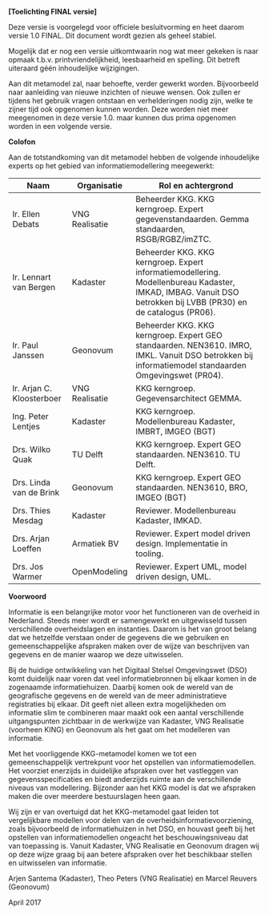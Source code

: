 **[Toelichting FINAL versie]**

Deze versie is voorgelegd voor officiele besluitvorming en heet daarom versie
1.0 FINAL. Dit document wordt gezien als geheel stabiel.

Mogelijk dat er nog een versie uitkomtwaarin nog wat meer gekeken is naar opmaak
t.b.v. printvriendelijkheid, leesbaarheid en spelling. Dit betreft uiteraard
géén inhoudelijke wijzigingen.

Aan dit metamodel zal, naar behoefte, verder gewerkt worden. Bijvoorbeeld naar
aanleiding van nieuwe inzichten of nieuwe wensen. Ook zullen er tijdens het
gebruik vragen ontstaan en verhelderingen nodig zijn, welke te zijner tijd ook
opgenomen kunnen worden. Deze worden niet meer meegenomen in deze versie 1.0.
maar kunnen dus prima opgenomen worden in een volgende versie.

**Colofon**

Aan de totstandkoming van dit metamodel hebben de volgende inhoudelijke experts
op het gebied van informatiemodellering meegewerkt:

| Naam                      | Organisatie    | Rol en achtergrond                                                                                                                                              |
|---------------------------|----------------|-----------------------------------------------------------------------------------------------------------------------------------------------------------------|
| Ir. Ellen Debats          | VNG Realisatie | Beheerder KKG. KKG kerngroep. Expert gegevenstandaarden. Gemma standaarden, RSGB/RGBZ/imZTC.                                                                    |
| Ir. Lennart van Bergen    | Kadaster       | Beheerder KKG. KKG kerngroep. Expert informatiemodellering. Modellenbureau Kadaster, IMKAD, IMBAG. Vanuit DSO betrokken bij LVBB (PR30) en de catalogus (PR06). |
| Ir. Paul Janssen          | Geonovum       | Beheerder KKG. KKG kerngroep. Expert GEO standaarden. NEN3610. IMRO, IMKL. Vanuit DSO betrokken bij informatiemodel standaarden Omgevingswet (PR04).            |
| Ir. Arjan C. Kloosterboer | VNG Realisatie | KKG kerngroep. Gegevensarchitect GEMMA.                                                                                                                         |
| Ing. Peter Lentjes        | Kadaster       | KKG kerngroep. Modellenbureau Kadaster, IMBRT, IMGEO (BGT)                                                                                                      |
| Drs. Wilko Quak           | TU Delft       | KKG kerngroep. Expert GEO standaarden. NEN3610. TU Delft.                                                                                                       |
| Drs. Linda van de Brink   | Geonovum       | KKG kerngroep. Expert GEO standaarden. NEN3610, BRO, IMGEO (BGT)                                                                                                |
| Drs. Thies Mesdag         | Kadaster       | Reviewer. Modellenbureau Kadaster, IMKAD.                                                                                                                       |
| Drs. Arjan Loeffen        | Armatiek BV    | Reviewer. Expert model driven design. Implementatie in tooling.                                                                                                 |
| Drs. Jos Warmer           | OpenModeling   | Reviewer. Expert UML, model driven design, UML.                                                                                                                 |

**Voorwoord**

Informatie is een belangrijke motor voor het functioneren van de overheid in
Nederland. Steeds meer wordt er samengewerkt en uitgewisseld tussen
verschillende overheidslagen en instanties. Daarom is het van groot belang dat
we hetzelfde verstaan onder de gegevens die we gebruiken en gemeenschappelijke
afspraken maken over de wijze van beschrijven van gegevens en de manier waarop
we deze uitwisselen.

Bij de huidige ontwikkeling van het Digitaal Stelsel Omgevingswet (DSO) komt
duidelijk naar voren dat veel informatiebronnen bij elkaar komen in de
zogenaamde informatiehuizen. Daarbij komen ook de wereld van de geografische
gegevens en de wereld van de meer administratieve registraties bij elkaar. Dit
geeft niet alleen extra mogelijkheden om informatie slim te combineren maar
maakt ook een aantal verschillende uitgangspunten zichtbaar in de werkwijze van
Kadaster, VNG Realisatie (voorheen KING) en Geonovum als het gaat om het modelleren van informatie.

Met het voorliggende KKG-metamodel komen we tot een gemeenschappelijk
vertrekpunt voor het opstellen van informatiemodellen. Het voorziet enerzijds in
duidelijke afspraken over het vastleggen van gegevensspecificaties en biedt
anderzijds ruimte aan de verschillende niveaus van modellering. Bijzonder aan
het KKG model is dat we afspraken maken die over meerdere bestuurslagen heen
gaan.

Wij zijn er van overtuigd dat het KKG-metamodel gaat leiden tot vergelijkbare
modellen voor delen van de overheidsinformatievoorziening, zoals bijvoorbeeld de
informatiehuizen in het DSO, en houvast geeft bij het opstellen van
informatiemodellen ongeacht het beschouwingsniveau dat van toepassing is. Vanuit
Kadaster, VNG Realisatie en Geonovum dragen wij op deze wijze graag bij aan betere
afspraken over het beschikbaar stellen en uitwisselen van informatie.

Arjen Santema (Kadaster), Theo Peters (VNG Realisatie) en Marcel Reuvers (Geonovum)

April 2017
